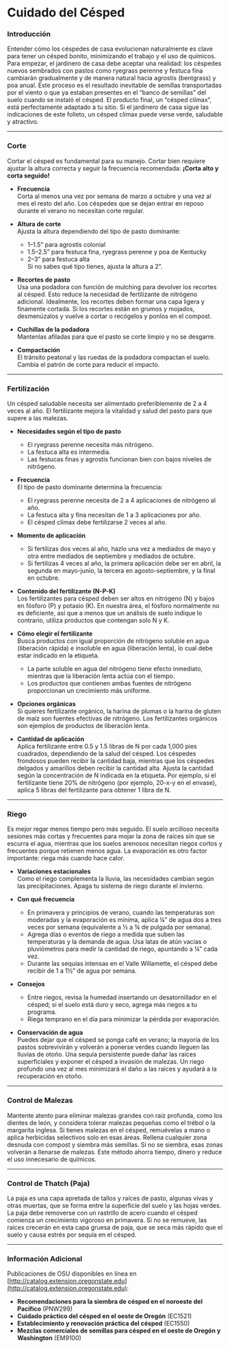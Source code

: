 # Cuidado del Césped

### Introducción

Entender cómo los céspedes de casa evolucionan naturalmente es clave para tener un césped bonito, minimizando el trabajo y el uso de químicos. Para empezar, el jardinero de casa debe aceptar una realidad: los céspedes nuevos sembrados con pastos como ryegrass perenne y festuca fina cambiarán gradualmente y de manera natural hacia agrostis (bentgrass) y poa anual. Este proceso es el resultado inevitable de semillas transportadas por el viento o que ya estaban presentes en el “banco de semillas” del suelo cuando se instaló el césped. El producto final, un “césped clímax”, está perfectamente adaptado a tu sitio. Si el jardinero de casa sigue las indicaciones de este folleto, un césped clímax puede verse verde, saludable y atractivo.

---

### Corte

Cortar el césped es fundamental para su manejo. Cortar bien requiere ajustar la altura correcta y seguir la frecuencia recomendada: **¡Corta alto y corta seguido!**

- **Frecuencia**  
  Corta al menos una vez por semana de marzo a octubre y una vez al mes el resto del año. Los céspedes que se dejan entrar en reposo durante el verano no necesitan corte regular.

- **Altura de corte**  
  Ajusta la altura dependiendo del tipo de pasto dominante:  
  - 1–1.5” para agrostis colonial  
  - 1.5–2.5” para festuca fina, ryegrass perenne y poa de Kentucky  
  - 2–3” para festuca alta  
  Si no sabes qué tipo tienes, ajusta la altura a 2”.

- **Recortes de pasto**  
  Usa una podadora con función de mulching para devolver los recortes al césped. Esto reduce la necesidad de fertilizante de nitrógeno adicional. Idealmente, los recortes deben formar una capa ligera y finamente cortada. Si los recortes están en grumos y mojados, desmenúzalos y vuelve a cortar o recógelos y ponlos en el compost.

- **Cuchillas de la podadora**  
  Mantenlas afiladas para que el pasto se corte limpio y no se desgarre.

- **Compactación**  
  El tránsito peatonal y las ruedas de la podadora compactan el suelo. Cambia el patrón de corte para reducir el impacto.

---

### Fertilización

Un césped saludable necesita ser alimentado preferiblemente de 2 a 4 veces al año. El fertilizante mejora la vitalidad y salud del pasto para que supere a las malezas.

- **Necesidades según el tipo de pasto**  
  - El ryegrass perenne necesita más nitrógeno.  
  - La festuca alta es intermedia.  
  - Las festucas finas y agrostis funcionan bien con bajos niveles de nitrógeno.

- **Frecuencia**  
  El tipo de pasto dominante determina la frecuencia:  
  - El ryegrass perenne necesita de 2 a 4 aplicaciones de nitrógeno al año.  
  - La festuca alta y fina necesitan de 1 a 3 aplicaciones por año.  
  - El césped clímax debe fertilizarse 2 veces al año.

- **Momento de aplicación**  
  - Si fertilizas dos veces al año, hazlo una vez a mediados de mayo y otra entre mediados de septiembre y mediados de octubre.  
  - Si fertilizas 4 veces al año, la primera aplicación debe ser en abril, la segunda en mayo-junio, la tercera en agosto-septiembre, y la final en octubre.

- **Contenido del fertilizante (N-P-K)**  
  Los fertilizantes para césped deben ser altos en nitrógeno (N) y bajos en fósforo (P) y potasio (K). En nuestra área, el fósforo normalmente no es deficiente, así que a menos que un análisis de suelo indique lo contrario, utiliza productos que contengan solo N y K.

- **Cómo elegir el fertilizante**  
  Busca productos con igual proporción de nitrógeno soluble en agua (liberación rápida) e insoluble en agua (liberación lenta), lo cual debe estar indicado en la etiqueta.  
  - La parte soluble en agua del nitrógeno tiene efecto inmediato, mientras que la liberación lenta actúa con el tiempo.  
  - Los productos que contienen ambas fuentes de nitrógeno proporcionan un crecimiento más uniforme.

- **Opciones orgánicas**  
  Si quieres fertilizante orgánico, la harina de plumas o la harina de gluten de maíz son fuentes efectivas de nitrógeno. Los fertilizantes orgánicos son ejemplos de productos de liberación lenta.

- **Cantidad de aplicación**  
  Aplica fertilizante entre 0.5 y 1.5 libras de N por cada 1,000 pies cuadrados, dependiendo de la salud del césped. Los céspedes frondosos pueden recibir la cantidad baja, mientras que los céspedes delgados y amarillos deben recibir la cantidad alta. Ajusta la cantidad según la concentración de N indicada en la etiqueta. Por ejemplo, si el fertilizante tiene 20% de nitrógeno (por ejemplo, 20-x-y en el envase), aplica 5 libras del fertilizante para obtener 1 libra de N.

---

### Riego

Es mejor regar menos tiempo pero más seguido. El suelo arcilloso necesita sesiones más cortas y frecuentes para mojar la zona de raíces sin que se escurra el agua, mientras que los suelos arenosos necesitan riegos cortos y frecuentes porque retienen menos agua. La evaporación es otro factor importante: riega más cuando hace calor.

- **Variaciones estacionales**  
  Como el riego complementa la lluvia, las necesidades cambian según las precipitaciones. Apaga tu sistema de riego durante el invierno.

- **Con qué frecuencia**  
  - En primavera y principios de verano, cuando las temperaturas son moderadas y la evaporación es mínima, aplica ¼” de agua dos a tres veces por semana (equivalente a ½ a ¾ de pulgada por semana).  
  - Agrega días o eventos de riego a medida que suben las temperaturas y la demanda de agua. Usa latas de atún vacías o pluviómetros para medir la cantidad de riego, apuntando a ¼” cada vez.  
  - Durante las sequías intensas en el Valle Willamette, el césped debe recibir de 1 a 1½” de agua por semana.

- **Consejos**  
  - Entre riegos, revisa la humedad insertando un desatornillador en el césped; si el suelo está duro y seco, agrega más riegos a tu programa.  
  - Riega temprano en el día para minimizar la pérdida por evaporación.

- **Conservación de agua**  
  Puedes dejar que el césped se ponga café en verano; la mayoría de los pastos sobrevivirán y volverán a ponerse verdes cuando lleguen las lluvias de otoño. Una sequía persistente puede dañar las raíces superficiales y exponer el césped a invasión de malezas. Un riego profundo una vez al mes minimizará el daño a las raíces y ayudará a la recuperación en otoño.

---

### Control de Malezas

Mantente atento para eliminar malezas grandes con raíz profunda, como los dientes de león, y considera tolerar malezas pequeñas como el trébol o la margarita inglesa. Si tienes malezas en el césped, remuévelas a mano o aplica herbicidas selectivos solo en esas áreas. Rellena cualquier zona desnuda con compost y siembra más semillas. Si no se siembra, esas zonas volverán a llenarse de malezas. Este método ahorra tiempo, dinero y reduce el uso innecesario de químicos.

---

### Control de Thatch (Paja)

La paja es una capa apretada de tallos y raíces de pasto, algunas vivas y otras muertas, que se forma entre la superficie del suelo y las hojas verdes. La paja debe removerse con un rastrillo de acero cuando el césped comienza un crecimiento vigoroso en primavera. Si no se remueve, las raíces crecerán en esta capa gruesa de paja, que se seca más rápido que el suelo y causa estrés por sequía en el césped.

---

### Información Adicional

Publicaciones de OSU disponibles en línea en [http://catalog.extension.oregonstate.edu](http://catalog.extension.oregonstate.edu):

- **Recomendaciones para la siembra de césped en el noroeste del Pacífico** (PNW299)  
- **Cuidado práctico del césped en el oeste de Oregón** (EC1521)  
- **Establecimiento y renovación práctica del césped** (EC1550)  
- **Mezclas comerciales de semillas para césped en el oeste de Oregón y Washington** (EM9100)

